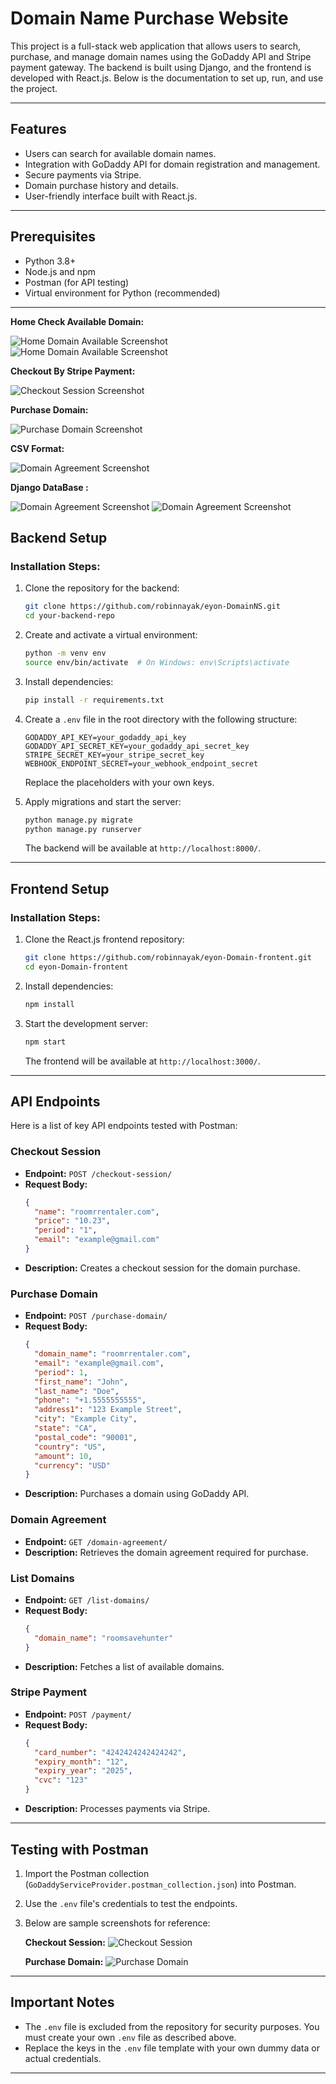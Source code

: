 # Domain Name Purchase Website

This project is a full-stack web application that allows users to search, purchase, and manage domain names using the GoDaddy API and Stripe payment gateway. The backend is built using Django, and the frontend is developed with React.js. Below is the documentation to set up, run, and use the project.

---

## Features

- Users can search for available domain names.
- Integration with GoDaddy API for domain registration and management.
- Secure payments via Stripe.
- Domain purchase history and details.
- User-friendly interface built with React.js.

---

## Prerequisites

- Python 3.8+
- Node.js and npm
- Postman (for API testing)
- Virtual environment for Python (recommended)

---

**Home Check Available Domain:**

![Home Domain Available Screenshot](./screenshot/home_1.png)
![Home Domain Available Screenshot](./screenshot/home_available_1.png)

**Checkout By Stripe Payment:**

![Checkout Session Screenshot](./screenshot/checkout_1.png)

**Purchase Domain:**

![Purchase Domain Screenshot](./screenshot/payment_succesfull_1.png)

**CSV Format:**

![Domain Agreement Screenshot](./screenshot/csv_1.png)

**Django DataBase :**

![Domain Agreement Screenshot](./screenshot/django_db_1.png)
![Domain Agreement Screenshot](./screenshot/django_db_2.png)

## Backend Setup

### Installation Steps:

1. Clone the repository for the backend:

   ```bash
   git clone https://github.com/robinnayak/eyon-DomainNS.git
   cd your-backend-repo
   ```

2. Create and activate a virtual environment:

   ```bash
   python -m venv env
   source env/bin/activate  # On Windows: env\Scripts\activate
   ```

3. Install dependencies:

   ```bash
   pip install -r requirements.txt
   ```

4. Create a `.env` file in the root directory with the following structure:

   ```env
   GODADDY_API_KEY=your_godaddy_api_key
   GODADDY_API_SECRET_KEY=your_godaddy_api_secret_key
   STRIPE_SECRET_KEY=your_stripe_secret_key
   WEBHOOK_ENDPOINT_SECRET=your_webhook_endpoint_secret
   ```

   Replace the placeholders with your own keys.

5. Apply migrations and start the server:

   ```bash
   python manage.py migrate
   python manage.py runserver
   ```

   The backend will be available at `http://localhost:8000/`.

---

## Frontend Setup

### Installation Steps:

1. Clone the React.js frontend repository:

   ```bash
   git clone https://github.com/robinnayak/eyon-Domain-frontent.git
   cd eyon-Domain-frontent
   ```

2. Install dependencies:

   ```bash
   npm install
   ```

3. Start the development server:

   ```bash
   npm start
   ```

   The frontend will be available at `http://localhost:3000/`.

---

## API Endpoints

Here is a list of key API endpoints tested with Postman:

### **Checkout Session**

- **Endpoint:** `POST /checkout-session/`
- **Request Body:**
  ```json
  {
    "name": "roomrrentaler.com",
    "price": "10.23",
    "period": "1",
    "email": "example@gmail.com"
  }
  ```
- **Description:** Creates a checkout session for the domain purchase.

### **Purchase Domain**

- **Endpoint:** `POST /purchase-domain/`
- **Request Body:**
  ```json
  {
    "domain_name": "roomrrentaler.com",
    "email": "example@gmail.com",
    "period": 1,
    "first_name": "John",
    "last_name": "Doe",
    "phone": "+1.5555555555",
    "address1": "123 Example Street",
    "city": "Example City",
    "state": "CA",
    "postal_code": "90001",
    "country": "US",
    "amount": 10,
    "currency": "USD"
  }
  ```
- **Description:** Purchases a domain using GoDaddy API.

### **Domain Agreement**

- **Endpoint:** `GET /domain-agreement/`
- **Description:** Retrieves the domain agreement required for purchase.

### **List Domains**

- **Endpoint:** `GET /list-domains/`
- **Request Body:**
  ```json
  {
    "domain_name": "roomsavehunter"
  }
  ```
- **Description:** Fetches a list of available domains.

### **Stripe Payment**

- **Endpoint:** `POST /payment/`
- **Request Body:**
  ```json
  {
    "card_number": "4242424242424242",
    "expiry_month": "12",
    "expiry_year": "2025",
    "cvc": "123"
  }
  ```
- **Description:** Processes payments via Stripe.

---

## Testing with Postman

1. Import the Postman collection (`GoDaddyServiceProvider.postman_collection.json`) into Postman.
2. Use the `.env` file's credentials to test the endpoints.
3. Below are sample screenshots for reference:

   **Checkout Session:**
   ![Checkout Session](path/to/checkout-session-screenshot.png)

   **Purchase Domain:**
   ![Purchase Domain](path/to/purchase-domain-screenshot.png)

---

## Important Notes

- The `.env` file is excluded from the repository for security purposes. You must create your own `.env` file as described above.
- Replace the keys in the `.env` file template with your own dummy data or actual credentials.

---
